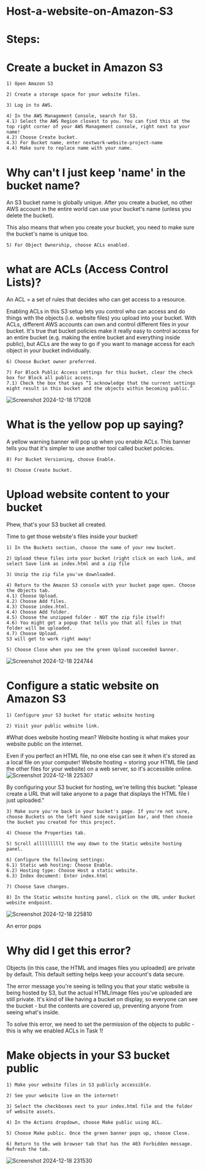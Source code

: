 # Host-a-website-on-Amazon-S3


# Steps:

# Create a bucket in Amazon S3 
```
1) Open Amazon S3
```
```
2) Create a storage space for your website files.
```
```
3) Log in to AWS.
```
```
4) In the AWS Management Console, search for S3.
4.1) Select the AWS Region closest to you. You can find this at the top right corner of your AWS Management console, right next to your name!
4.2) Choose Create bucket.
4.3) For Bucket name, enter nextwork-website-project-name
4.4) Make sure to replace name with your name.
```


# Why can't I just keep 'name' in the bucket name?
An S3 bucket name is globally unique. After you create a bucket, no other AWS account in the entire world can use your bucket's name (unless you delete the bucket).

This also means that when you create your bucket, you need to make sure the bucket's name is unique too.



```
5) For Object Ownership, choose ACLs enabled.
```

# what are ACLs (Access Control Lists)?
An ACL = a set of rules that decides who can get access to a resource.

Enabling ACLs in this S3 setup lets you control who can access and do things with the objects (i.e. website files) you upload into your bucket.
With ACLs, different AWS accounts can own and control different files in your bucket.
It's true that bucket policies make it really easy to control access for an entire bucket (e.g. making the entire bucket and everything inside public), but ACLs are the way to go if you want to manage access for each object in your bucket individually.

```
6) Choose Bucket owner preferred.
```

```
7) For Block Public Access settings for this bucket, clear the check box for Block all public access.
7.1) Check the box that says “I acknowledge that the current settings might result in this bucket and the objects within becoming public.”
```
![Screenshot 2024-12-18 171208](https://github.com/user-attachments/assets/755d547b-148b-4be4-9e34-2fb9d217ca7d)

# What is the yellow pop up saying?
A yellow warning banner will pop up when you enable ACLs. This banner tells you that it's simpler to use another tool called bucket policies.

```
8) For Bucket Versioning, choose Enable.
```
```
9) Choose Create bucket.
```

# Upload website content to your bucket
Phew, that's your S3 bucket all created.

Time to get those website's files inside your bucket!
```
1) In the Buckets section, choose the name of your new bucket.
```
```
2) Upload these files into your bucket (right click on each link, and select Save link as index.html and a zip file
```
```
3) Unzip the zip file you've downloaded.
```
```
4) Return to the Amazon S3 console with your bucket page open. Choose the Objects tab.
4.1) Choose Upload.
4.2) Choose Add files.
4.3) Choose index.html.
4.4) Choose Add folder.
4.5) Choose the unzipped folder - NOT the zip file itself!
4.6) You might get a popup that tells you that all files in that folder will be uploaded.
4.7) Choose Upload.
S3 will get to work right away!
```
```
5) Choose Close when you see the green Upload succeeded banner.
```
![Screenshot 2024-12-18 224744](https://github.com/user-attachments/assets/8b2d9878-3b28-49c8-bdc8-4c63a245b5c2)

# Configure a static website on Amazon S3

```
1) Configure your S3 bucket for static website hosting
```
```
2) Visit your public website link.
```

#What does website hosting mean?
Website hosting is what makes your website public on the internet.

Even if you perfect an HTML file, no one else can see it when it's stored as a local file on your computer! Website hosting = storing your HTML file (and the other files for your website) on a web server, so it's accessible online.
![Screenshot 2024-12-18 225307](https://github.com/user-attachments/assets/d9180fbc-5d92-4b8c-abcb-9e0638e467c2)

By configuring your S3 bucket for hosting, we're telling this bucket: "please create a URL that will take anyone to a page that displays the HTML file I just uploaded."
```
3) Make sure you're back in your bucket's page. If you're not sure, choose Buckets on the left hand side navigation bar, and then choose the bucket you created for this project.
```
```
4) Choose the Properties tab.
```
```
5) Scroll allllllllll the way down to the Static website hosting panel.
```
```
6) Configure the following settings:
6.1) Static web hosting: Choose Enable.
6.2) Hosting type: Choose Host a static website.
6.3) Index document: Enter index.html
```

```
7) Choose Save changes.
```

```
8) In the Static website hosting panel, click on the URL under Bucket website endpoint.
```
![Screenshot 2024-12-18 225810](https://github.com/user-attachments/assets/f5b959b2-4871-4d3f-9fd2-1e2bab97fd77)

An error pops
# Why did I get this error?
Objects (in this case, the HTML and images files you uploaded) are private by default. This default setting helps keep your account's data secure.

The error message you're seeing is telling you that your static website is being hosted by S3, but the actual HTML/image files you've uploaded are still private. It's kind of like having a bucket on display, so everyone can see the bucket - but the contents are covered up, preventing anyone from seeing what's inside.

To solve this error, we need to set the permission of the objects to public - this is why we enabled ACLs in Task 1!

# Make objects in your S3 bucket public
```
1) Make your website files in S3 publicly accessible.
```

```
2) See your website live on the internet!
```

```
3) Select the checkboxes next to your index.html file and the folder of website assets.
```

```
4) In the Actions dropdown, choose Make public using ACL.
```
```
5) Choose Make public. Once the green banner pops up, choose Close.
```
```
6) Return to the web browser tab that has the 403 Forbidden message.
Refresh the tab.
```
![Screenshot 2024-12-18 231530](https://github.com/user-attachments/assets/ae4898f6-0034-4a64-b889-98fb8ce712dc)
